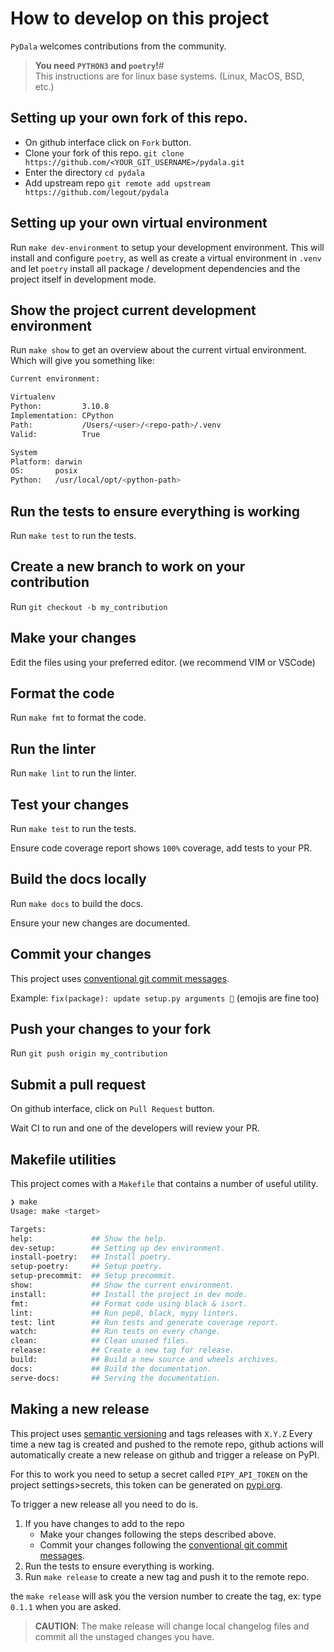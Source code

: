 # How to develop on this project

`PyDala` welcomes contributions from the community.

> **You need `PYTHON3` and `poetry`!**#<br>
> This instructions are for linux base systems. (Linux, MacOS, BSD, etc.)

## Setting up your own fork of this repo.

- On github interface click on `Fork` button.
- Clone your fork of this repo. `git clone https://github.com/<YOUR_GIT_USERNAME>/pydala.git`
- Enter the directory `cd pydala`
- Add upstream repo `git remote add upstream https://github.com/legout/pydala`

## Setting up your own virtual environment

Run `make dev-environment` to setup your development environment. This will install and configure `poetry`, as well as create a virtual environment in `.venv` and let `poetry` install all package / development dependencies and the project itself in development mode.

## Show the project current development environment

Run `make show` to get an overview about the current virtual environment. Which will give you something like:

```bash
Current environment:

Virtualenv
Python:         3.10.8
Implementation: CPython
Path:           /Users/<user>/<repo-path>/.venv
Valid:          True

System
Platform: darwin
OS:       posix
Python:   /usr/local/opt/<python-path>
```

## Run the tests to ensure everything is working

Run `make test` to run the tests.

## Create a new branch to work on your contribution

Run `git checkout -b my_contribution`

## Make your changes

Edit the files using your preferred editor. (we recommend VIM or VSCode)

## Format the code

Run `make fmt` to format the code.

## Run the linter

Run `make lint` to run the linter.

## Test your changes

Run `make test` to run the tests.

Ensure code coverage report shows `100%` coverage, add tests to your PR.

## Build the docs locally

Run `make docs` to build the docs.

Ensure your new changes are documented.

## Commit your changes

This project uses [conventional git commit messages](https://www.conventionalcommits.org/en/v1.0.0/).

Example: `fix(package): update setup.py arguments 🎉` (emojis are fine too)

## Push your changes to your fork

Run `git push origin my_contribution`

## Submit a pull request

On github interface, click on `Pull Request` button.

Wait CI to run and one of the developers will review your PR.
## Makefile utilities

This project comes with a `Makefile` that contains a number of useful utility.

```bash
❯ make
Usage: make <target>

Targets:
help:             ## Show the help.
dev-setup:        ## Setting up dev environment.
install-poetry:   ## Install poetry.
setup-poetry:     ## Setup poetry.
setup-precommit:  ## Setup precommit.
show:             ## Show the current environment.
install:          ## Install the project in dev mode.
fmt:              ## Format code using black & isort.
lint:             ## Run pep8, black, mypy linters.
test: lint        ## Run tests and generate coverage report.
watch:            ## Run tests on every change.
clean:            ## Clean unused files.
release:          ## Create a new tag for release.
build:            ## Build a new source and wheels archives.
docs:             ## Build the documentation.
serve-docs:       ## Serving the documentation.
```

## Making a new release

This project uses [semantic versioning](https://semver.org/) and tags releases with `X.Y.Z`
Every time a new tag is created and pushed to the remote repo, github actions will
automatically create a new release on github and trigger a release on PyPI.

For this to work you need to setup a secret called `PIPY_API_TOKEN` on the project settings>secrets,
this token can be generated on [pypi.org](https://pypi.org/account/).

To trigger a new release all you need to do is.

1. If you have changes to add to the repo
    * Make your changes following the steps described above.
    * Commit your changes following the [conventional git commit messages](https://www.conventionalcommits.org/en/v1.0.0/).
2. Run the tests to ensure everything is working.
4. Run `make release` to create a new tag and push it to the remote repo.

the `make release` will ask you the version number to create the tag, ex: type `0.1.1` when you are asked.

> **CAUTION**:  The make release will change local changelog files and commit all the unstaged changes you have.
